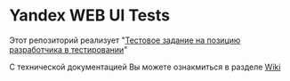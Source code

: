 # Yandex WEB UI Tests

Этот репозиторий реализует "[Тестовое задание на позицию разработчика в тестировании](docs/technical_specification/READMY.md)"

С технической документацией Вы можете ознакмиться в разделе [Wiki](https://github.com/YuriSilenok/Yandex-WEB-UI-Tests/wiki)
